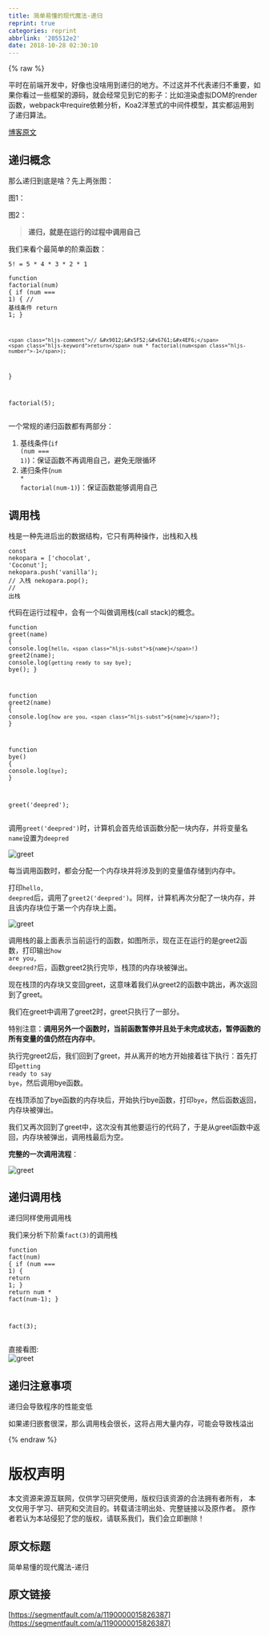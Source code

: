 ```yaml
---
title: 简单易懂的现代魔法-递归
reprint: true
categories: reprint
abbrlink: '205512e2'
date: 2018-10-28 02:30:10
---
```


{% raw %}
<p>&#x5E73;&#x65F6;&#x5728;&#x524D;&#x7AEF;&#x5F00;&#x53D1;&#x4E2D;&#xFF0C;&#x597D;&#x50CF;&#x4E5F;&#x6CA1;&#x5565;&#x7528;&#x5230;&#x9012;&#x5F52;&#x7684;&#x5730;&#x65B9;&#x3002;&#x4E0D;&#x8FC7;&#x8FD9;&#x5E76;&#x4E0D;&#x4EE3;&#x8868;&#x9012;&#x5F52;&#x4E0D;&#x91CD;&#x8981;&#xFF0C;&#x5982;&#x679C;&#x4F60;&#x770B;&#x8FC7;&#x4E00;&#x4E9B;&#x6846;&#x67B6;&#x7684;&#x6E90;&#x7801;&#xFF0C;&#x5C31;&#x4F1A;&#x7ECF;&#x5E38;&#x89C1;&#x5230;&#x5B83;&#x7684;&#x5F71;&#x5B50;&#xFF1A;&#x6BD4;&#x5982;&#x6E32;&#x67D3;&#x865A;&#x62DF;DOM&#x7684;render&#x51FD;&#x6570;&#xFF0C;webpack&#x4E2D;require&#x4F9D;&#x8D56;&#x5206;&#x6790;&#xFF0C;Koa2&#x6D0B;&#x8471;&#x5F0F;&#x7684;&#x4E2D;&#x95F4;&#x4EF6;&#x6A21;&#x578B;&#xFF0C;&#x5176;&#x5B9E;&#x90FD;&#x8FD0;&#x7528;&#x5230;&#x4E86;&#x9012;&#x5F52;&#x7B97;&#x6CD5;&#x3002;</p><p><a href="http://anata.me/" rel="nofollow noreferrer" target="_blank">&#x535A;&#x5BA2;&#x539F;&#x6587;</a></p><h2 id="articleHeader0">&#x9012;&#x5F52;&#x6982;&#x5FF5;</h2><p>&#x90A3;&#x4E48;&#x9012;&#x5F52;&#x5230;&#x5E95;&#x662F;&#x5565;&#xFF1F;&#x5148;&#x4E0A;&#x4E24;&#x5F20;&#x56FE;&#xFF1A;</p><p>&#x56FE;1&#xFF1A;<span class="img-wrap"><img data-src="/img/remote/1460000015826390?w=427&amp;h=540" src="https://static.alili.tech/img/remote/1460000015826390?w=427&amp;h=540" alt="" title="" style="cursor:pointer;display:inline"></span></p><p>&#x56FE;2&#xFF1A;<span class="img-wrap"><img data-src="/img/remote/1460000015826391?w=960&amp;h=600" src="https://static.alili.tech/img/remote/1460000015826391?w=960&amp;h=600" alt="" title="" style="cursor:pointer;display:inline"></span></p><blockquote><strong>&#x9012;&#x5F52;&#xFF0C;&#x5C31;&#x662F;&#x5728;&#x8FD0;&#x884C;&#x7684;&#x8FC7;&#x7A0B;&#x4E2D;&#x8C03;&#x7528;&#x81EA;&#x5DF1;</strong></blockquote><p>&#x6211;&#x4EEC;&#x6765;&#x770B;&#x4E2A;&#x6700;&#x7B80;&#x5355;&#x7684;&#x9636;&#x4E58;&#x51FD;&#x6570;&#xFF1A;</p><div class="widget-codetool" style="display:none"><div class="widget-codetool--inner"><span class="selectCode code-tool" data-toggle="tooltip" data-placement="top" title="" data-original-title="&#x5168;&#x9009;"></span> <span type="button" class="copyCode code-tool" data-toggle="tooltip" data-placement="top" data-clipboard-text="5! = 5 * 4 * 3 * 2 * 1" title="" data-original-title="&#x590D;&#x5236;"></span> <span type="button" class="saveToNote code-tool" data-toggle="tooltip" data-placement="top" title="" data-original-title="&#x653E;&#x8FDB;&#x7B14;&#x8BB0;"></span></div></div><pre class="javascript hljs"><code class="javascript" style="word-break:break-word;white-space:initial"><span class="hljs-number">5</span>! = <span class="hljs-number">5</span> * <span class="hljs-number">4</span> * <span class="hljs-number">3</span> * <span class="hljs-number">2</span> * <span class="hljs-number">1</span></code></pre><div class="widget-codetool" style="display:none"><div class="widget-codetool--inner"><span class="selectCode code-tool" data-toggle="tooltip" data-placement="top" title="" data-original-title="&#x5168;&#x9009;"></span> <span type="button" class="copyCode code-tool" data-toggle="tooltip" data-placement="top" data-clipboard-text="function factorial(num) {
    if (num === 1) { // &#x57FA;&#x7EBF;&#x6761;&#x4EF6;
        return 1;
    }

    // &#x9012;&#x5F52;&#x6761;&#x4EF6;
    return num * factorial(num-1);
}

factorial(5);" title="" data-original-title="&#x590D;&#x5236;"></span> <span type="button" class="saveToNote code-tool" data-toggle="tooltip" data-placement="top" title="" data-original-title="&#x653E;&#x8FDB;&#x7B14;&#x8BB0;"></span></div></div><pre class="javascript hljs"><code class="javascript"><span class="hljs-function"><span class="hljs-keyword">function</span> <span class="hljs-title">factorial</span>(<span class="hljs-params">num</span>) </span>{
    <span class="hljs-keyword">if</span> (num === <span class="hljs-number">1</span>) { <span class="hljs-comment">// &#x57FA;&#x7EBF;&#x6761;&#x4EF6;</span>
        <span class="hljs-keyword">return</span> <span class="hljs-number">1</span>;
    }

    <span class="hljs-comment">// &#x9012;&#x5F52;&#x6761;&#x4EF6;</span>
    <span class="hljs-keyword">return</span> num * factorial(num<span class="hljs-number">-1</span>);
}

factorial(<span class="hljs-number">5</span>);</code></pre><p>&#x4E00;&#x4E2A;&#x5E38;&#x89C4;&#x7684;&#x9012;&#x5F52;&#x51FD;&#x6570;&#x90FD;&#x6709;&#x4E24;&#x90E8;&#x5206;&#xFF1A;</p><ol><li>&#x57FA;&#x7EBF;&#x6761;&#x4EF6;(<code>if (num === 1)</code>)&#xFF1A;&#x4FDD;&#x8BC1;&#x51FD;&#x6570;&#x4E0D;&#x518D;&#x8C03;&#x7528;&#x81EA;&#x5DF1;&#xFF0C;&#x907F;&#x514D;&#x65E0;&#x9650;&#x5FAA;&#x73AF;</li><li>&#x9012;&#x5F52;&#x6761;&#x4EF6;(<code>num * factorial(num-1)</code>)&#xFF1A;&#x4FDD;&#x8BC1;&#x51FD;&#x6570;&#x80FD;&#x591F;&#x8C03;&#x7528;&#x81EA;&#x5DF1;</li></ol><h2 id="articleHeader1">&#x8C03;&#x7528;&#x6808;</h2><p>&#x6808;&#x662F;&#x4E00;&#x79CD;&#x5148;&#x8FDB;&#x540E;&#x51FA;&#x7684;&#x6570;&#x636E;&#x7ED3;&#x6784;&#xFF0C;&#x5B83;&#x53EA;&#x6709;&#x4E24;&#x79CD;&#x64CD;&#x4F5C;&#xFF0C;&#x51FA;&#x6808;&#x548C;&#x5165;&#x6808;</p><div class="widget-codetool" style="display:none"><div class="widget-codetool--inner"><span class="selectCode code-tool" data-toggle="tooltip" data-placement="top" title="" data-original-title="&#x5168;&#x9009;"></span> <span type="button" class="copyCode code-tool" data-toggle="tooltip" data-placement="top" data-clipboard-text="const nekopara = [&apos;chocolat&apos;, &apos;Coconut&apos;];
nekopara.push(&apos;vanilla&apos;); // &#x5165;&#x6808;
nekopara.pop(); // &#x51FA;&#x6808;" title="" data-original-title="&#x590D;&#x5236;"></span> <span type="button" class="saveToNote code-tool" data-toggle="tooltip" data-placement="top" title="" data-original-title="&#x653E;&#x8FDB;&#x7B14;&#x8BB0;"></span></div></div><pre class="javascript hljs"><code class="javascript"><span class="hljs-keyword">const</span> nekopara = [<span class="hljs-string">&apos;chocolat&apos;</span>, <span class="hljs-string">&apos;Coconut&apos;</span>];
nekopara.push(<span class="hljs-string">&apos;vanilla&apos;</span>); <span class="hljs-comment">// &#x5165;&#x6808;</span>
nekopara.pop(); <span class="hljs-comment">// &#x51FA;&#x6808;</span></code></pre><p>&#x4EE3;&#x7801;&#x5728;&#x8FD0;&#x884C;&#x8FC7;&#x7A0B;&#x4E2D;&#xFF0C;&#x4F1A;&#x6709;&#x4E00;&#x4E2A;&#x53EB;&#x505A;&#x8C03;&#x7528;&#x6808;(call stack)&#x7684;&#x6982;&#x5FF5;&#x3002;</p><div class="widget-codetool" style="display:none"><div class="widget-codetool--inner"><span class="selectCode code-tool" data-toggle="tooltip" data-placement="top" title="" data-original-title="&#x5168;&#x9009;"></span> <span type="button" class="copyCode code-tool" data-toggle="tooltip" data-placement="top" data-clipboard-text="function greet(name) {
    console.log(`hello, ${name}!`)
    greet2(name);
    console.log(`getting ready to say bye`);
    bye();
}

function greet2(name) {
    console.log(`how are you, ${name}?`);
}

function bye() {
    console.log(`bye`);
}

greet(&apos;deepred&apos;);" title="" data-original-title="&#x590D;&#x5236;"></span> <span type="button" class="saveToNote code-tool" data-toggle="tooltip" data-placement="top" title="" data-original-title="&#x653E;&#x8FDB;&#x7B14;&#x8BB0;"></span></div></div><pre class="javascript hljs"><code class="javascript"><span class="hljs-function"><span class="hljs-keyword">function</span> <span class="hljs-title">greet</span>(<span class="hljs-params">name</span>) </span>{
    <span class="hljs-built_in">console</span>.log(<span class="hljs-string">`hello, <span class="hljs-subst">${name}</span>!`</span>)
    greet2(name);
    <span class="hljs-built_in">console</span>.log(<span class="hljs-string">`getting ready to say bye`</span>);
    bye();
}

<span class="hljs-function"><span class="hljs-keyword">function</span> <span class="hljs-title">greet2</span>(<span class="hljs-params">name</span>) </span>{
    <span class="hljs-built_in">console</span>.log(<span class="hljs-string">`how are you, <span class="hljs-subst">${name}</span>?`</span>);
}

<span class="hljs-function"><span class="hljs-keyword">function</span> <span class="hljs-title">bye</span>(<span class="hljs-params"></span>) </span>{
    <span class="hljs-built_in">console</span>.log(<span class="hljs-string">`bye`</span>);
}

greet(<span class="hljs-string">&apos;deepred&apos;</span>);</code></pre><p>&#x8C03;&#x7528;<code>greet(&apos;deepred&apos;)</code>&#x65F6;&#xFF0C;&#x8BA1;&#x7B97;&#x673A;&#x4F1A;&#x9996;&#x5148;&#x7ED9;&#x8BE5;&#x51FD;&#x6570;&#x5206;&#x914D;&#x4E00;&#x5757;&#x5185;&#x5B58;&#xFF0C;&#x5E76;&#x5C06;&#x53D8;&#x91CF;&#x540D;<code>name</code>&#x8BBE;&#x7F6E;&#x4E3A;<code>deepred</code></p><p><span class="img-wrap"><img data-src="/img/remote/1460000015826392?w=290&amp;h=129" src="https://static.alili.tech/img/remote/1460000015826392?w=290&amp;h=129" alt="greet" title="greet" style="cursor:pointer;display:inline"></span></p><p>&#x6BCF;&#x5F53;&#x8C03;&#x7528;&#x51FD;&#x6570;&#x65F6;&#xFF0C;&#x90FD;&#x4F1A;&#x5206;&#x914D;&#x4E00;&#x4E2A;&#x5185;&#x5B58;&#x5757;&#x5E76;&#x5C06;&#x6D89;&#x53CA;&#x5230;&#x7684;&#x53D8;&#x91CF;&#x503C;&#x5B58;&#x50A8;&#x5230;&#x5185;&#x5B58;&#x4E2D;&#x3002;</p><p>&#x6253;&#x5370;<code>hello, deepred</code>&#x540E;&#xFF0C;&#x8C03;&#x7528;&#x4E86;<code>greet2(&apos;deepred&apos;)</code>&#x3002;&#x540C;&#x6837;&#xFF0C;&#x8BA1;&#x7B97;&#x673A;&#x518D;&#x6B21;&#x5206;&#x914D;&#x4E86;&#x4E00;&#x5757;&#x5185;&#x5B58;&#xFF0C;&#x5E76;&#x4E14;&#x8BE5;&#x5185;&#x5B58;&#x5757;&#x4F4D;&#x4E8E;&#x7B2C;&#x4E00;&#x4E2A;&#x5185;&#x5B58;&#x5757;&#x4E0A;&#x9762;&#x3002;</p><p><span class="img-wrap"><img data-src="/img/remote/1460000015826393?w=571&amp;h=352" src="https://static.alili.tech/img/remote/1460000015826393?w=571&amp;h=352" alt="greet" title="greet" style="cursor:pointer;display:inline"></span></p><p>&#x8C03;&#x7528;&#x6808;&#x7684;&#x6700;&#x4E0A;&#x9762;&#x8868;&#x793A;&#x5F53;&#x524D;&#x8FD0;&#x884C;&#x7684;&#x51FD;&#x6570;&#xFF0C;&#x5982;&#x56FE;&#x6240;&#x793A;&#xFF0C;&#x73B0;&#x5728;&#x6B63;&#x5728;&#x8FD0;&#x884C;&#x7684;&#x662F;greet2&#x51FD;&#x6570;&#xFF0C;&#x6253;&#x5370;&#x8F93;&#x51FA;<code>how are you, deepred?</code>&#x540E;&#xFF0C;&#x51FD;&#x6570;greet2&#x6267;&#x884C;&#x5B8C;&#x6BD5;&#xFF0C;&#x6808;&#x9876;&#x7684;&#x5185;&#x5B58;&#x5757;&#x88AB;&#x5F39;&#x51FA;&#x3002;</p><p>&#x73B0;&#x5728;&#x6808;&#x9876;&#x7684;&#x5185;&#x5B58;&#x5757;&#x53C8;&#x53D8;&#x56DE;greet&#xFF0C;&#x8FD9;&#x610F;&#x5473;&#x7740;&#x6211;&#x4EEC;&#x4ECE;greet2&#x7684;&#x51FD;&#x6570;&#x4E2D;&#x8DF3;&#x51FA;&#xFF0C;&#x518D;&#x6B21;&#x8FD4;&#x56DE;&#x5230;&#x4E86;greet&#x3002;</p><p>&#x6211;&#x4EEC;&#x5728;greet&#x4E2D;&#x8C03;&#x7528;&#x4E86;greet2&#x65F6;&#xFF0C;greet&#x53EA;&#x6267;&#x884C;&#x4E86;&#x4E00;&#x90E8;&#x5206;&#x3002;</p><p>&#x7279;&#x522B;&#x6CE8;&#x610F;&#xFF1A;<strong>&#x8C03;&#x7528;&#x53E6;&#x5916;&#x4E00;&#x4E2A;&#x51FD;&#x6570;&#x65F6;&#xFF0C;&#x5F53;&#x524D;&#x51FD;&#x6570;&#x6682;&#x505C;&#x5E76;&#x4E14;&#x5904;&#x4E8E;&#x672A;&#x5B8C;&#x6210;&#x72B6;&#x6001;&#xFF0C;&#x6682;&#x505C;&#x51FD;&#x6570;&#x7684;&#x6240;&#x6709;&#x53D8;&#x91CF;&#x7684;&#x503C;&#x4ECD;&#x7136;&#x5728;&#x5185;&#x5B58;&#x4E2D;</strong>&#x3002;</p><p>&#x6267;&#x884C;&#x5B8C;greet2&#x540E;&#xFF0C;&#x6211;&#x4EEC;&#x56DE;&#x5230;&#x4E86;greet&#xFF0C;&#x5E76;&#x4ECE;&#x79BB;&#x5F00;&#x7684;&#x5730;&#x65B9;&#x5F00;&#x59CB;&#x63A5;&#x7740;&#x5F80;&#x4E0B;&#x6267;&#x884C;&#xFF1A;&#x9996;&#x5148;&#x6253;&#x5370;<code>getting ready to say bye</code>&#xFF0C;&#x7136;&#x540E;&#x8C03;&#x7528;bye&#x51FD;&#x6570;&#x3002;</p><p>&#x5728;&#x6808;&#x9876;&#x6DFB;&#x52A0;&#x4E86;bye&#x51FD;&#x6570;&#x7684;&#x5185;&#x5B58;&#x5757;&#x540E;&#xFF0C;&#x5F00;&#x59CB;&#x6267;&#x884C;bye&#x51FD;&#x6570;&#xFF0C;&#x6253;&#x5370;<code>bye</code>&#xFF0C;&#x7136;&#x540E;&#x51FD;&#x6570;&#x8FD4;&#x56DE;&#xFF0C;&#x5185;&#x5B58;&#x5757;&#x88AB;&#x5F39;&#x51FA;&#x3002;</p><p>&#x6211;&#x4EEC;&#x53C8;&#x518D;&#x6B21;&#x56DE;&#x5230;&#x4E86;greet&#x4E2D;&#xFF0C;&#x8FD9;&#x6B21;&#x6CA1;&#x6709;&#x5176;&#x4ED6;&#x8981;&#x8FD0;&#x884C;&#x7684;&#x4EE3;&#x7801;&#x4E86;&#xFF0C;&#x4E8E;&#x662F;&#x4ECE;greet&#x51FD;&#x6570;&#x4E2D;&#x8FD4;&#x56DE;&#xFF0C;&#x5185;&#x5B58;&#x5757;&#x88AB;&#x5F39;&#x51FA;&#xFF0C;&#x8C03;&#x7528;&#x6808;&#x6700;&#x540E;&#x4E3A;&#x7A7A;&#x3002;</p><p><strong>&#x5B8C;&#x6574;&#x7684;&#x4E00;&#x6B21;&#x8C03;&#x7528;&#x6D41;&#x7A0B;</strong>&#xFF1A;</p><p><span class="img-wrap"><img data-src="/img/remote/1460000015826394?w=309&amp;h=354" src="https://static.alili.tech/img/remote/1460000015826394?w=309&amp;h=354" alt="greet" title="greet" style="cursor:pointer;display:inline"></span></p><h2 id="articleHeader2">&#x9012;&#x5F52;&#x8C03;&#x7528;&#x6808;</h2><p>&#x9012;&#x5F52;&#x540C;&#x6837;&#x4F7F;&#x7528;&#x8C03;&#x7528;&#x6808;</p><p>&#x6211;&#x4EEC;&#x6765;&#x5206;&#x6790;&#x4E0B;&#x9636;&#x4E58;<code>fact(3)</code>&#x7684;&#x8C03;&#x7528;&#x6808;</p><div class="widget-codetool" style="display:none"><div class="widget-codetool--inner"><span class="selectCode code-tool" data-toggle="tooltip" data-placement="top" title="" data-original-title="&#x5168;&#x9009;"></span> <span type="button" class="copyCode code-tool" data-toggle="tooltip" data-placement="top" data-clipboard-text="function fact(num) {
   if (num === 1) { 
       return 1;
   }
   return num * fact(num-1);
}

fact(3);" title="" data-original-title="&#x590D;&#x5236;"></span> <span type="button" class="saveToNote code-tool" data-toggle="tooltip" data-placement="top" title="" data-original-title="&#x653E;&#x8FDB;&#x7B14;&#x8BB0;"></span></div></div><pre class="javascript hljs"><code class="javascript"><span class="hljs-function"><span class="hljs-keyword">function</span> <span class="hljs-title">fact</span>(<span class="hljs-params">num</span>) </span>{
   <span class="hljs-keyword">if</span> (num === <span class="hljs-number">1</span>) { 
       <span class="hljs-keyword">return</span> <span class="hljs-number">1</span>;
   }
   <span class="hljs-keyword">return</span> num * fact(num<span class="hljs-number">-1</span>);
}

fact(<span class="hljs-number">3</span>);</code></pre><p>&#x76F4;&#x63A5;&#x770B;&#x56FE;:<br><span class="img-wrap"><img data-src="/img/remote/1460000015826395?w=697&amp;h=399" src="https://static.alili.tech/img/remote/1460000015826395?w=697&amp;h=399" alt="greet" title="greet" style="cursor:pointer;display:inline"></span></p><h2 id="articleHeader3">&#x9012;&#x5F52;&#x6CE8;&#x610F;&#x4E8B;&#x9879;</h2><p>&#x9012;&#x5F52;&#x4F1A;&#x5BFC;&#x81F4;&#x7A0B;&#x5E8F;&#x7684;&#x6027;&#x80FD;&#x53D8;&#x4F4E;</p><p>&#x5982;&#x679C;&#x9012;&#x5F52;&#x5D4C;&#x5957;&#x5F88;&#x6DF1;&#xFF0C;&#x90A3;&#x4E48;&#x8C03;&#x7528;&#x6808;&#x4F1A;&#x5F88;&#x957F;&#xFF0C;&#x8FD9;&#x5C06;&#x5360;&#x7528;&#x5927;&#x91CF;&#x5185;&#x5B58;&#xFF0C;&#x53EF;&#x80FD;&#x4F1A;&#x5BFC;&#x81F4;&#x6808;&#x6EA2;&#x51FA;</p>
{% endraw %}

# 版权声明
本文资源来源互联网，仅供学习研究使用，版权归该资源的合法拥有者所有，
本文仅用于学习、研究和交流目的。转载请注明出处、完整链接以及原作者。
原作者若认为本站侵犯了您的版权，请联系我们，我们会立即删除！

## 原文标题
简单易懂的现代魔法-递归

## 原文链接
[https://segmentfault.com/a/1190000015826387](https://segmentfault.com/a/1190000015826387)

